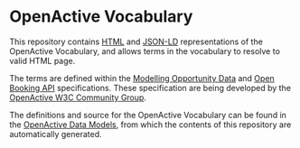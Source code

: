 # OpenActive Vocabulary

This repository contains [HTML](https://openactive.io/ns/) and [JSON-LD](https://openactive.io/ns/oa.jsonld) representations of the OpenActive Vocabulary, and allows terms in the vocabulary to resolve to valid HTML page.

The terms are defined within the [Modelling Opportunity Data](https://www.openactive.io/modelling-opportunity-data/) and [Open Booking API](https://www.openactive.io/open-booking-api/EditorsDraft/) specifications. These specification are being developed by the [OpenActive W3C Community Group](https://www.w3.org/community/openactive).

The definitions and source for the OpenActive Vocabulary can be found in the [OpenActive Data Models](https://github.com/openactive/data-models), from which the contents of this repository are automatically generated.
